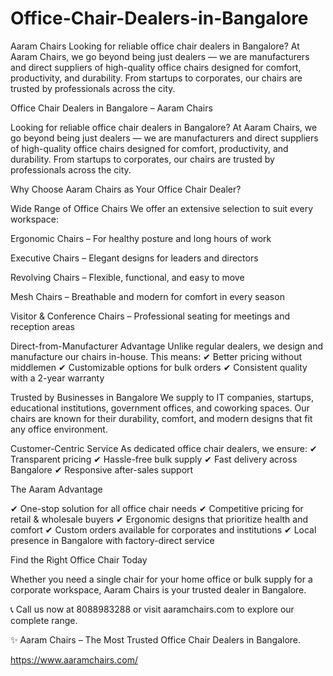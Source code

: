# Office-Chair-Dealers-in-Bangalore
 Aaram Chairs  Looking for reliable office chair dealers in Bangalore? At Aaram Chairs, we go beyond being just dealers — we are manufacturers and direct suppliers of high-quality office chairs designed for comfort, productivity, and durability. From startups to corporates, our chairs are trusted by professionals across the city.

 Office Chair Dealers in Bangalore – Aaram Chairs

Looking for reliable office chair dealers in Bangalore? At Aaram Chairs, we go beyond being just dealers — we are manufacturers and direct suppliers of high-quality office chairs designed for comfort, productivity, and durability. From startups to corporates, our chairs are trusted by professionals across the city.

Why Choose Aaram Chairs as Your Office Chair Dealer?

Wide Range of Office Chairs
We offer an extensive selection to suit every workspace:

Ergonomic Chairs – For healthy posture and long hours of work

Executive Chairs – Elegant designs for leaders and directors

Revolving Chairs – Flexible, functional, and easy to move

Mesh Chairs – Breathable and modern for comfort in every season

Visitor & Conference Chairs – Professional seating for meetings and reception areas

Direct-from-Manufacturer Advantage
Unlike regular dealers, we design and manufacture our chairs in-house. This means:
✔ Better pricing without middlemen
✔ Customizable options for bulk orders
✔ Consistent quality with a 2-year warranty

Trusted by Businesses in Bangalore
We supply to IT companies, startups, educational institutions, government offices, and coworking spaces. Our chairs are known for their durability, comfort, and modern designs that fit any office environment.

Customer-Centric Service
As dedicated office chair dealers, we ensure:
✔ Transparent pricing
✔ Hassle-free bulk supply
✔ Fast delivery across Bangalore
✔ Responsive after-sales support

The Aaram Advantage

✔ One-stop solution for all office chair needs
✔ Competitive pricing for retail & wholesale buyers
✔ Ergonomic designs that prioritize health and comfort
✔ Custom orders available for corporates and institutions
✔ Local presence in Bangalore with factory-direct service

Find the Right Office Chair Today

Whether you need a single chair for your home office or bulk supply for a corporate workspace, Aaram Chairs is your trusted dealer in Bangalore.

📞 Call us now at 8088983288 or visit aaramchairs.com
 to explore our complete range.

✨ Aaram Chairs – The Most Trusted Office Chair Dealers in Bangalore.

https://www.aaramchairs.com/
